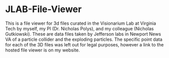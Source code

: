 # JLAB-File-Viewer
This is a file viewer for 3d files curated in the Visionarium Lab at Virginia Tech by myself, my PI (Dr. Nicholas Polys), and my colleague (Nicholas Gutkiowski). These are data files taken by Jefferson labs in Newport News VA of a particle collider and the exploding particles.
The specific point data for each of the 3D files was left out for legal purposes, however a link to the hosted file viewer is on my website.
